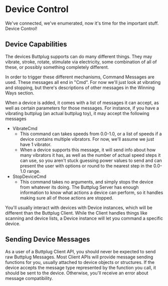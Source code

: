 # Device Control

We've connected, we've enumerated, now it's time for the important stuff. Device Control!

## Device Capabilities

The devices Buttplug supports can do many different things. They may vibrate, stroke, rotate, stimulate via electricity, some combination of all of these, or possibly something completely different.

In order to trigger these different mechanisms, Command Messages are used. These messages all end in "Cmd". For now we'll just look at vibrating and stopping, but there's descriptions of other messages in the Winning Ways section.

When a device is added, it comes with a list of messages it can accept, as well as certain parameters for those messages. For instance, if you have a vibrating buttplug (an actual buttplug toy), it may accept the following messages

- VibrateCmd
  - This command can takes speeds from 0.0-1.0, or a list of speeds if a device contains multiple vibrators. For now, we'll assume we just have 1 vibrator.
  - When a device supports this message, it will send info about how many vibrators it has, as well as the number of actual speed steps it can use, so you aren't stuck guessing power values to send and can present the user with options or round to the nearest step in the 0.0-1.0 range.
- StopDeviceCmd
  - This command takes no arguments, and simply stops the device from whatever its doing. The Buttplug Server has enough information to know what actions a device can perform, so it handles making sure all of those actions are stopped.

You'll usually interact with devices with Device instances, which will be different than the Buttplug Client. While the Client handles things like scanning and device lists, a Device instance will let you command a specific device.

## Sending Device Messages

As a user of a Buttplug Client API, you should never be expected to send raw Buttplug Messages. Most Client APIs will provide message sending functions for you, usually attached to device objects or structures. If the device accepts the message type represented by the function you call, it should be sent to the device. Otherwise, you'll receive an error about message compatibility.

<CodeSwitcher :languages="{rust:'Rust', csharp:'C#', ts:'TypeScript', js:'JS'}">
<template v-slot:rust>

<<< @/examples/rust/src/bin/device_control.rs

</template>
<template v-slot:csharp>

<<< @/examples/csharp/DeviceControlExample/Program.cs

</template>
<template v-slot:js>

```js
// Need to write this example
```

</template>
<template v-slot:ts>

```ts
// Need to write this example
```

</template>
</CodeSwitcher>
